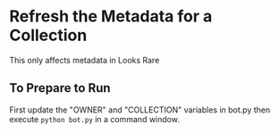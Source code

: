 # Refresh the Metadata for a Collection
This only affects metadata in Looks Rare

## To Prepare to Run
First update the "OWNER" and "COLLECTION" variables in bot.py then execute `python bot.py` in a command window.